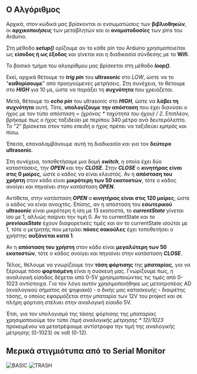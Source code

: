 ## Ο Αλγόριθμος

Αρχικά, στον κώδικά μας βρίσκονται οι ενσωματώσεις των **βιβλιοθηκών**, οι **αρχικοποιήσεις** των μεταβλητών και οι **ονοματοδοσίες** των pins του Arduino.

Στη μέθοδο ***setup()*** ορίζουμε αν το κάθε pin του Arduino χρησιμοποιείται ως **είσοδος ή ως έξοδος** και γίνεται και η διαδικασία σύνδεσης με το **Wifi**.

Το βασικό τμήμα του αλγορίθμου μας βρίσκεται στη μέθοδο ***loop()***.

Εκεί, αρχικά θέτουμε το ***trig pin*** του **ultrasonic** στο *LOW*, ώστε να το "**καθαρίσουμε**" από προηγούμενες μετρήσεις.
Στη συνέχεια, το θέτουμε στο ***HIGH*** για 10 μs, ώστε να παράξει τη **συχνότητα** που χρειάζεται.

Μετά, θέτουμε το ***echo pin*** του ultrasonic στο ***HIGH***, ώστε να **λάβει τη συχνότητα** αυτή.
Τότε, **υπολογίζουμε την απόσταση** που έχει διανύσει ο ήχος με τον τύπο *απόσταση = (χρόνος * ταχύτητα του ήχου) / 2*.
Επιπλέον, βρήκαμε πως ο ήχος ταξιδεύει με περίπου 340 μέτρα ανά δευτερόλεπτο.
Το "2" βρίσκεται στον τύπο επειδή ο ήχος πρέπει να ταξιδεύει εμπρός και πίσω.

Έπειτα, επαναλαμβάνουμε αυτή τη διαδικασία και για τον **δεύτερο ultrasonic**.

Στη συνέχεια, τοποθετήσαμε μια δομή ***switch***, η οποία έχει δύο καταστάσεις, την ***OPEN*** και την ***CLOSE***.
Στην ***CLOSE*** ο **κινητήρας είναι στις 0 μοίρες**, ώστε ο κάδος να είναι κλειστός.
Αν η **απόσταση του χρήστη** στον κάδο είναι **μικρότερη των 50 εκατοστών**, τότε ο κάδος ανοίγει και πηγαίνει στην κατάσταση ***OPEN***.

Αντίθετα, στην κατάσταση ***OPEN*** ο **κινητήρας είναι στις 120 μοίρες**, ώστε ο κάδος να είναι ανοιχτός.
Επίσης, αν η απόσταση του **εσωτερικού ultrasonic** είναι μικρότερη ή ίση με 13 εκατοστά, το ***currentState*** γίνεται ίσο με 1, αλλιώς παίρνει την τιμή 0.
Αν το currentState και το ***previousState*** έχουν διαφορετικές τιμές και αν το currentState ισούται με 1, τότε ο μετρητής που μετράει **πόσες σακούλες** έχει τοποθετήσει ο χρήστης **αυξάνεται κατά 1**.

Αν η **απόσταση του χρήστη** στον κάδο είναι **μεγαλύτερη των 50 εκατοστών**, τότε ο κάδος ανοίγει και πηγαίνει στην κατάσταση ***CLOSE***.

Τέλος, θέλουμε να γνωρίζουμε την **τάση φόρτισης** της **μπαταρίας**, για να ξέρουμε πόσο **φορτισμένη** είναι η συσκευή μας. Γνωρίζουμε πως, η αναλογική είσοδος δέχεται από 0-5V χρησιμοποιώντας τις τιμές από 0-1023 αντίστοιχα. Για τον λόγο αυτόν χρησιμοποιήθηκε ως μετατροπέας AD (αναλογικού σήματος σε ψηφιακό) - ο δικής μας κατασκευής - διαιρέτης τάσης, ο οποίος εφαρμόζεται στην μπαταρία των 12V του project και σε πλήρη φόρτιση στέλνει στην αναλογική είσοδο 5V.

Έτσι, για τον υπολογισμό της τάσης φόρτισης της μπαταρίας χρησιμοποιούμε τον τύπο *(τιμή αναλογικής μέτρησης * 12)/1023* προκειμένου να μετατρέψουμε αντίστροφα την τιμή της αναλογικής μέτρησης (0-1023) σε volt (0-12).

## Μερικά στιγμιότυπα από το Serial Monitor

![BASIC](https://user-images.githubusercontent.com/28193137/173131101-9c1d539f-12aa-49ac-bc2d-89c9dfb1c99c.png)
![TRASH](https://user-images.githubusercontent.com/28193137/173131106-34e205d1-8652-4f6b-8593-7020987fa785.png)

